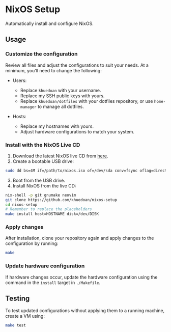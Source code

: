 # NixOS Setup

Automatically install and configure NixOS.

## Usage

### Customize the configuration

Review all files and adjust the configurations to suit your needs. At a
minimum, you’ll need to change the following:

- Users:
    - Replace `khuedoan` with your username.
    - Replace my SSH public keys with yours.
    - Replace `khuedoan/dotfiles` with your dotfiles repository, or use `home-manager` to manage all dotfiles.
  
- Hosts:
    - Replace my hostnames with yours.
    - Adjust hardware configurations to match your system.

### Install with the NixOS Live CD

1. Download the latest NixOS live CD from [here](https://nixos.org/download).
2. Create a bootable USB drive:

```sh
sudo dd bs=4M if=/path/to/nixos.iso of=/dev/sda conv=fsync oflag=direct status=progress
```

3. Boot from the USB drive.
4. Install NixOS from the live CD:

```sh
nix-shell -p git gnumake neovim
git clone https://github.com/khuedoan/nixos-setup
cd nixos-setup
# Remember to replace the placeholders
make install host=HOSTNAME disk=/dev/DISK
```

### Apply changes

After installation, clone your repository again and apply changes to the
configuration by running:

```sh
make
```

### Update hardware configuration

If hardware changes occur, update the hardware configuration using the command
in the `install` target in `./Makefile`.

## Testing

To test updated configurations without applying them to a running machine, create a VM using:

```sh
make test
```
